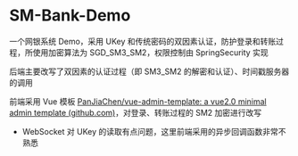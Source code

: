 # SM-Bank-Demo

一个网银系统 Demo，采用 UKey 和传统密码的双因素认证，防护登录和转账过程，所使用加密算法为 SGD_SM3_SM2，权限控制由 SpringSecurity 实现

后端主要改写了双因素的认证过程（即 SM3_SM2 的解密和认证）、时间戳服务器的调用

前端采用 Vue 模板 [PanJiaChen/vue-admin-template: a vue2.0 minimal admin template (github.com)](https://github.com/PanJiaChen/vue-admin-template)，对登录、转账过程的 SM2 加密进行改写

- WebSocket 对 UKey 的读取有点问题，这里前端采用的异步回调函数非常不熟悉

